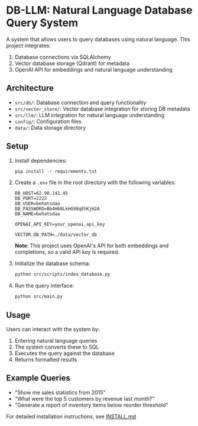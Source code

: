 # DB-LLM: Natural Language Database Query System

A system that allows users to query databases using natural language. This project integrates:

1. Database connections via SQLAlchemy
2. Vector database storage (Qdrant) for metadata
3. OpenAI API for embeddings and natural language understanding

## Architecture

- `src/db/`: Database connection and query functionality
- `src/vector_store/`: Vector database integration for storing DB metadata
- `src/llm/`: LLM integration for natural language understanding
- `config/`: Configuration files
- `data/`: Data storage directory

## Setup

1. Install dependencies:
   ```bash
   pip install -r requirements.txt
   ```

2. Create a `.env` file in the root directory with the following variables:
   ```
   DB_HOST=62.90.141.45
   DB_PORT=2222
   DB_USER=behatsdaa
   DB_PASSWORD=Bb4H68LkHG98qEhKjH2A
   DB_NAME=behatsdaa
   
   OPENAI_API_KEY=your_openai_api_key
   
   VECTOR_DB_PATH=./data/vector_db
   ```
   
   **Note**: This project uses OpenAI's API for both embeddings and completions, so a valid API key is required.

3. Initialize the database schema:
   ```bash
   python src/scripts/index_database.py
   ```

4. Run the query interface:
   ```bash
   python src/main.py
   ```

## Usage

Users can interact with the system by:
1. Entering natural language queries
2. The system converts these to SQL
3. Executes the query against the database
4. Returns formatted results

## Example Queries

- "Show me sales statistics from 2015"
- "What were the top 5 customers by revenue last month?"
- "Generate a report of inventory items below reorder threshold"

For detailed installation instructions, see [INSTALL.md](INSTALL.md) 